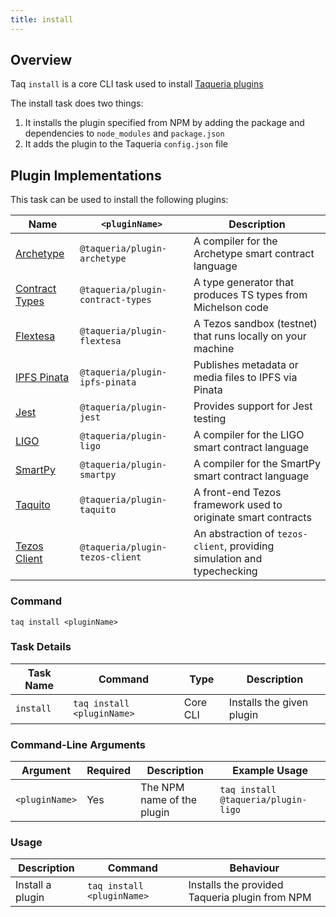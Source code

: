 ```yaml
---
title: install
---
```


## Overview

Taq `install` is a core CLI task used to install [Taqueria plugins](/docs/plugins/plugin-basics)

The install task does two things:

1. It installs the plugin specified from NPM by adding the package and dependencies to `node_modules` and `package.json`
2. It adds the plugin to the Taqueria `config.json` file

## Plugin Implementations

This task can be used to install the following plugins:

| Name                                                   |  `<pluginName>`                   |  Description                                                            |
|--------------------------------------------------------|-----------------------------------|-------------------------------------------------------------------------|
| [Archetype](/docs/plugins/plugin-archetype/)           | `@taqueria/plugin-archetype`      | A compiler for the Archetype smart contract language                    |
| [Contract Types](/docs/plugins/plugin-contract-types/) | `@taqueria/plugin-contract-types` | A type generator that produces TS types from Michelson code             |
| [Flextesa](/docs/plugins/plugin-flextesa/)             | `@taqueria/plugin-flextesa`       | A Tezos sandbox (testnet) that runs locally on your machine             | 
| [IPFS Pinata](/docs/plugins/plugin-ipfs-pinata/)       | `@taqueria/plugin-ipfs-pinata`    | Publishes metadata or media files to IPFS via Pinata                    |
| [Jest](/docs/plugins/plugin-jest/)                     | `@taqueria/plugin-jest`           | Provides support for Jest testing                                       |
| [LIGO](/docs/plugins/plugin-ligo/)                     | `@taqueria/plugin-ligo`           | A compiler for the LIGO smart contract language                         |
| [SmartPy](/docs/plugins/plugin-smartpy/)               | `@taqueria/plugin-smartpy`        | A compiler for the SmartPy smart contract language                      |
| [Taquito](/docs/plugins/plugin-taquito/)               | `@taqueria/plugin-taquito`        | A front-end Tezos framework used to originate smart contracts           |
| [Tezos Client](/docs/plugins/plugin-tezos-client/)     | `@taqueria/plugin-tezos-client`   | An abstraction of `tezos-client`, providing simulation and typechecking |

### Command

```shell
taq install <pluginName>
```

### Task Details

| Task Name        | Command                             | Type                      | Description                                                  | 
| ---------------- | ----------------------------------- | ------------------------- | ------------------------------------------------------------ |
| `install`        | `taq install <pluginName>`          | Core CLI                  | Installs the given plugin                                    |

### Command-Line Arguments

| Argument          | Required | Description                                            | Example Usage                                         |
| ----------------- | -------- | ------------------------------------------------------ | ----------------------------------------------------- |
| `<pluginName>`    | Yes      | The NPM name of the plugin                             | `taq install @taqueria/plugin-ligo`                   |

### Usage

| Description                               | Command                            | Behaviour                                                                     |
| ----------------------------------------- | ---------------------------------- | ----------------------------------------------------------------------------- |
| Install a plugin                          | `taq install <pluginName>`         | Installs the provided Taqueria plugin from NPM                                |

